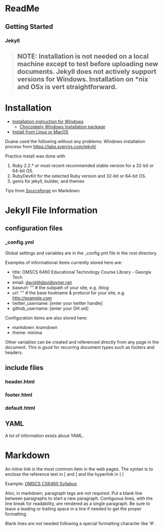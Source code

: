 # ReadMe

## Getting Started

### Jekyll

> ## NOTE: Installation is not needed on a local machine except to test before uploading new documents.  Jekyll does not actively support versions for Windows.  Installation on *nix and OSx is vert straightforward.

# Installation

* [Installation instruction for Windows](https://jekyllrb.com/docs/windows/)
    * [Chocolately Windows Installation package](https://chocolatey.org/install)
* [Install from Linux or MacOS](https://jekyllrb.com/docs/installation/)

Duane used the following without any problems: Windows installation process from https://labs.sverrirs.com/jekyll/

Practice install was done with
1.  Ruby 2.2.* or most recent recommended stable version for a 32-bit or 64-bit OS.
2.  RubyDevKit for the selected Ruby version and 32-bit or 64-bit OS.
3.  gems for jekyll, builder, and themes


Tips from [Sourceforge](https://sourceforge.net/p/anacondapython/discussion/markdown_syntax) on Markdown.

# Jekyll File Information
## configuration files
### _config.yml
Global settings and variables are in the _config.yml file in the root directory.

Examples of informational items currently stored here are:
* title: OMSCS 6460 Educational Technology Course Library - Georgia Tech
* email: david@davidjoyner.net
* baseurl: "" # the subpath of your site, e.g. /blog
* url: "" # the base hostname & protocol for your site, e.g. http://example.com
* twitter_username: [enter your twitter handle]
* github_username:  [enter your GH uid]

Configuration items are also stored here:
* markdown: kramdown
* theme: minima

Other variables can be created and referenced directly from any page in the document.
This is good for recurring document types such as footers and headers.

## include files
### header.html

### footer.html

### default.html

## YAML
A lot of information exists about YAML.

# Markdown
An inline link is the most common item in the web pages.  The syntax is to enclose the reference text in [ and ] and the hyperlink in ( )

Example: [OMSCS CS6460 Syllabus]()

Also, in markdown, paragraph tags are not required.  Put a blank line
between paragraphs to start a new paragraph.  Contiguous lines, with the
line break for readability, are rendered as a single paragraph.  Be sure
 to leave a leading or trailing space in a line if needed to get the
 proper formatting.

Blank lines are not needed following a special formatting character like '#'.

